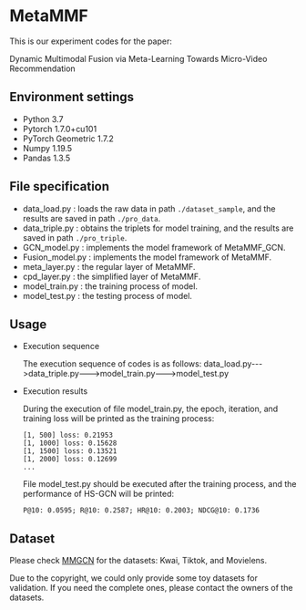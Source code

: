 # MetaMMF
This is our experiment codes for the paper:

Dynamic Multimodal Fusion via Meta-Learning Towards Micro-Video Recommendation

## Environment settings
* Python 3.7
* Pytorch 1.7.0+cu101
* PyTorch Geometric 1.7.2
* Numpy 1.19.5
* Pandas 1.3.5

## File specification
* data_load.py : loads the raw data in path `./dataset_sample`, and the results are saved in path `./pro_data`.
* data_triple.py : obtains the triplets for model training, and the results are saved in path `./pro_triple`.
* GCN_model.py : implements the model framework of MetaMMF_GCN.
* Fusion_model.py : implements the model framework of MetaMMF.
* meta_layer.py : the regular layer of MetaMMF.
* cpd_layer.py : the simplified layer of MetaMMF.
* model_train.py : the training process of model.
* model_test.py : the testing process of model.

## Usage
* Execution sequence

  The execution sequence of codes is as follows: data_load.py--->data_triple.py--->model_train.py--->model_test.py
  
* Execution results

  During the execution of file model_train.py, the epoch, iteration, and training loss will be printed as the training process:
  
  ```
  [1, 500] loss: 0.21953
  [1, 1000] loss: 0.15628
  [1, 1500] loss: 0.13521
  [1, 2000] loss: 0.12699
  ...
  ```

  File model_test.py should be executed after the training process, and the performance of HS-GCN will be printed:
  
  ```
  P@10: 0.0595; R@10: 0.2587; HR@10: 0.2003; NDCG@10: 0.1736
  ```

## Dataset
Please check [MMGCN](https://github.com/weiyinwei/MMGCN) for the datasets: Kwai, Tiktok, and Movielens.

Due to the copyright, we could only provide some toy datasets for validation. If you need the complete ones, please contact the owners of the datasets.
